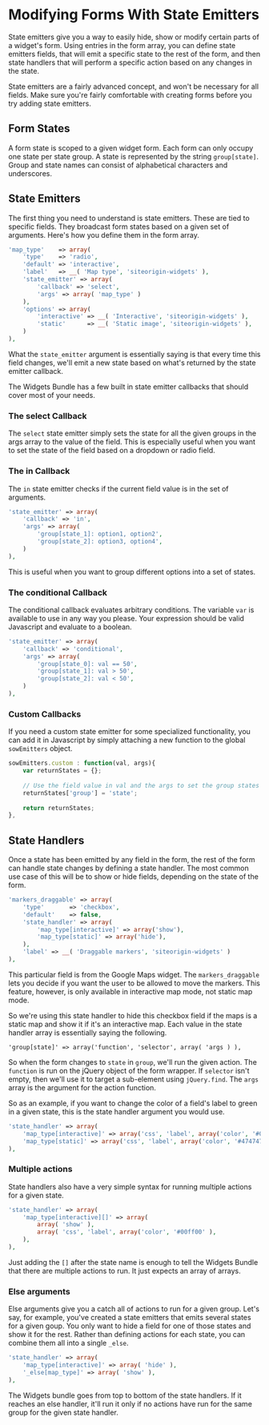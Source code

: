 # Modifying Forms With State Emitters

State emitters give you a way to easily hide, show or modify certain parts of a widget's form. Using entries in the form array, you can define state emitters fields, that will emit a specific state to the rest of the form, and then state handlers that will perform a specific action based on any changes in the state.

State emitters are a fairly advanced concept, and won't be necessary for all fields. Make sure you're fairly comfortable with creating forms before you try adding state emitters.

## Form States

A form state is scoped to a given widget form. Each form can only occupy one state per state group. A state is represented by the string `group[state]`. Group and state names can consist of alphabetical characters and underscores.

## State Emitters

The first thing you need to understand is state emitters. These are tied to specific fields. They broadcast form states based on a given set of arguments. Here's how you define them in the form array.

```php
'map_type'    => array(
    'type'    => 'radio',
    'default' => 'interactive',
    'label'   => __( 'Map type', 'siteorigin-widgets' ),
    'state_emitter' => array(
        'callback' => 'select',
        'args' => array( 'map_type' )
    ),
    'options' => array(
        'interactive' => __( 'Interactive', 'siteorigin-widgets' ),
        'static'      => __( 'Static image', 'siteorigin-widgets' ),
    )
),
```

What the `state_emitter` argument is essentially saying is that every time this field changes, we'll emit a new state based on what's returned by the state emitter callback.

The Widgets Bundle has a few built in state emitter callbacks that should cover most of your needs.

### The select Callback

The `select` state emitter simply sets the state for all the given groups in the args array to the value of the field. This is especially useful when you want to set the state of the field based on a dropdown or radio field.

### The in Callback

The `in` state emitter checks if the current field value is in the set of arguments.

```php
'state_emitter' => array(
    'callback' => 'in',
    'args' => array(
        'group[state_1]: option1, option2',
        'group[state_2]: option3, option4',
    )
),
```

This is useful when you want to group different options into a set of states.

### The conditional Callback

The conditional callback evaluates arbitrary conditions. The variable `var` is available to use in any way you please. Your expression should be valid Javascript and evaluate to a boolean.

```php
'state_emitter' => array(
    'callback' => 'conditional',
    'args' => array(
        'group[state_0]: val == 50',
        'group[state_1]: val > 50',
        'group[state_2]: val < 50',
    )
),
```

### Custom Callbacks

If you need a custom state emitter for some specialized functionality, you can add it in Javascript by simply attaching a new function to the global `sowEmitters` object.

```javascript
sowEmitters.custom : function(val, args){
    var returnStates = {};
    
    // Use the field value in val and the args to set the group states
    returnStates['group'] = 'state';
    
    return returnStates;
},
```

## State Handlers

Once a state has been emitted by any field in the form, the rest of the form can handle state changes by defining a state handler. The most common use case of this will be to show or hide fields, depending on the state of the form.

```php
'markers_draggable' => array(
    'type'       => 'checkbox',
    'default'    => false,
    'state_handler' => array(
        'map_type[interactive]' => array('show'),
        'map_type[static]' => array('hide'),
    ),
    'label' => __( 'Draggable markers', 'siteorigin-widgets' )
),
```

This particular field is from the Google Maps widget. The `markers_draggable` lets you decide if you want the user to be allowed to move the markers. This feature, however, is only available in interactive map mode, not static map mode.

So we're using this state handler to hide this checkbox field if the maps is a static map and show it if it's an interactive map. Each value in the state handler array is essentially saying the following.

```
'group[state]' => array('function', 'selector', array( 'args ) ),
```

So when the form changes to `state` in `group`, we'll run the given action. The `function` is run on the jQuery object of the form wrapper. If `selector` isn't empty, then we'll use it to target a sub-element using `jQuery.find`. The `args` array is the argument for the action function.

So as an example, if you want to change the color of a field's label to green in a given state, this is the state handler argument you would use.

```php
'state_handler' => array(
    'map_type[interactive]' => array('css', 'label', array('color', '#00ff00') ),
    'map_type[static]' => array('css', 'label', array('color', '#474747') ),
),
```

### Multiple actions

State handlers also have a very simple syntax for running multiple actions for a given state.

```php
'state_handler' => array(
    'map_type[interactive][]' => array( 
        array( 'show' ),
        array( 'css', 'label', array('color', '#00ff00' ),
    ),
),
```

Just adding the `[]` after the state name is enough to tell the Widgets Bundle that there are multiple actions to run. It just expects an array of arrays.

### Else arguments

Else arguments give you a catch all of actions to run for a given group. Let's say, for example, you've created a state emitters that emits several states for a given goup. You only want to hide a field for one of those states and show it for the rest. Rather than defining actions for each state, you can combine them all into a single `_else`.

```php
'state_handler' => array(
    'map_type[interactive]' => array( 'hide' ),
    '_else[map_type]' => array( 'show' ),
),
```

The Widgets bundle goes from top to bottom of the state handlers. If it reaches an else handler, it'll run it only if no actions have run for the same group for the given state handler. 